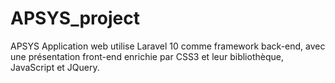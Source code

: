 # APSYS_project
APSYS Application web utilise Laravel 10 comme framework back-end, avec une présentation front-end enrichie par CSS3 et leur bibliothèque, JavaScript et JQuery.

